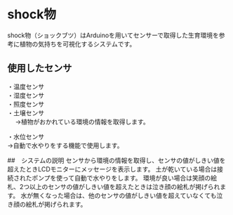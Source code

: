 # shock物

shock物（ショックブツ）はArduinoを用いてセンサーで取得した生育環境を参考に植物の気持ちを可視化するシステムです。

## 使用したセンサ
  ・温度センサ  
  ・湿度センサ  
  ・照度センサ  
  ・土壌センサ  
　 →植物がおかれている環境の情報を取得します。  
   
  ・水位センサ  
   →自動で水やりをする機能で使用します。  
   
##　システムの説明
  センサから環境の情報を取得し、センサの値がしきい値を超えたときLCDモニターにメッセージを表示します。
  土が乾いている場合は接続されたポンプを使って自動で水やりをします。
  環境が良い場合は笑顔の絵札、2つ以上のセンサの値がしきい値を超えたときは泣き顔の絵札が掲げられます。
  水が無くなった場合は、他のセンサの値がしきい値を超えていなくても泣き顔の絵札が掲げられます。
